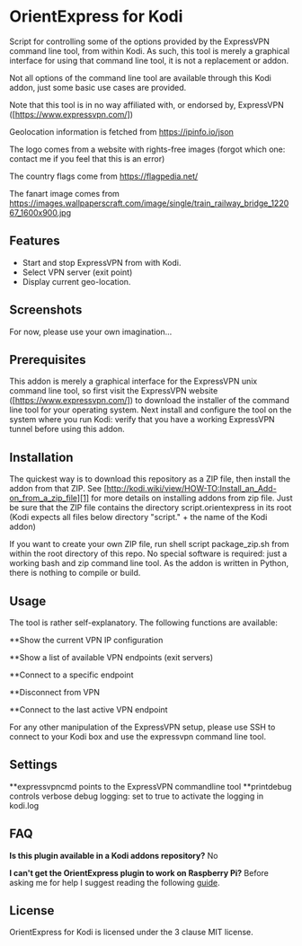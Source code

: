 OrientExpress for Kodi
==========
Script for controlling some of the options provided by the ExpressVPN command line tool, from within Kodi. As such, this tool is merely a graphical interface for using that command line tool, it is not a replacement or addon.

Not all options of the command line tool are available through this Kodi addon, just some basic use cases are provided.

Note that this tool is in no way affiliated with, or endorsed by, ExpressVPN ([https://www.expressvpn.com/])

Geolocation information is fetched from https://ipinfo.io/json

The logo comes from a website with rights-free images (forgot which one: contact me if you feel that this is an error)

The country flags come from https://flagpedia.net/

The fanart image comes from https://images.wallpaperscraft.com/image/single/train_railway_bridge_122067_1600x900.jpg

Features
-----
- Start and stop ExpressVPN from with Kodi.
- Select VPN server (exit point)
- Display current geo-location.

Screenshots
-----
For now, please use your own imagination...

Prerequisites
------
This addon is merely a graphical interface for the ExpressVPN unix command line tool, so first visit the ExpressVPN website ([https://www.expressvpn.com/]) to download the installer of the command line tool for your operating system. Next install and configure the tool on the system where you run Kodi: verify that you have a working ExpressVPN tunnel before using this addon.

Installation
------
The quickest way is to download this repository as a ZIP file, then install the addon from that ZIP. See [http://kodi.wiki/view/HOW-TO:Install_an_Add-on_from_a_zip_file][1] for more details on installing addons from zip file. Just be sure that the ZIP file contains the directory script.orientexpress in its root (Kodi expects all files below directory "script." + the name of the Kodi addon)

If you want to create your own ZIP file, run shell script package_zip.sh from within the root directory of this repo. No special software is required: just a working bash and zip command line tool. As the addon is written in Python, there is nothing to compile or build.

Usage
------

The tool is rather self-explanatory. The following functions are available:

**Show the current VPN IP configuration

**Show a list of available VPN endpoints (exit servers)

**Connect to a specific endpoint

**Disconnect from VPN

**Connect to the last active VPN endpoint

For any other manipulation of the ExpressVPN setup, please use SSH to connect to your Kodi box and use the expressvpn command line tool.

Settings
--------

**expressvpncmd points to the ExpressVPN commandline tool
**printdebug controls verbose debug logging: set to true to activate the logging in kodi.log

FAQ
---

**Is this plugin available in a Kodi addons repository?** No

**I can't get the OrientExpress plugin to work on Raspberry Pi?** Before asking me for help I suggest reading the following [guide][1].

License
------

OrientExpress for Kodi is licensed under the 3 clause MIT license.

[1]: http://kodi.wiki/view/HOW-TO:Install_an_Add-on_from_a_zip_file
